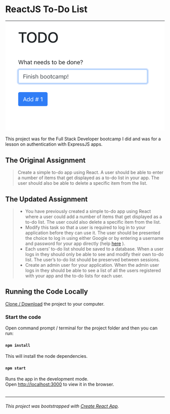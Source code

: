# ReactJS To-Do List

![](./client/public/To-Do.png)

This project was for the Full Stack Developer bootcamp I did and was for a lesson on authentication with ExpressJS apps.

## The Original Assignment

> Create a simple to-do app using React. A user should be able to enter a
number of items that get displayed as a to-do list in your app. The user
should also be able to delete a specific item from the list.

## The Updated Assignment
> * You have previously created a simple to-do app using React where a user could add a number of items that get displayed as a to-do list. The user could also delete a specific item from the list.
> * Modify this task so that a user is required to log in to your application before they can use it. The user should be presented the choice to log in using either Google or by entering a username and password for your app directly (help [here](https://github.com/jaredhanson/passport-local) ).
> * Each users’ to-do list should be saved to a database. When a user logs in they should only be able to see and modify their own to-do list. The user’s to-do list should be preserved between sessions.
> * Create an admin user for your application. When the admin user logs in they should be able to see a list of all the users registered with your app and the to-do lists for each user.

<!-- ## Demo
Update when hosted somewhere -->

## Running the Code Locally

[Clone / Download](https://github.com/dh4u/bootcamp-to-do.git) the project to your computer.

### Start the code
Open command prompt / terminal for the project folder and then you can run:

#### `npm install`

This will install the node dependencies.

#### `npm start`

Runs the app in the development mode.<br>
Open [http://localhost:3000](http://localhost:3000) to view it in the browser.
<br>
<br>

***
###### This project was bootstrapped with [Create React App](https://github.com/facebook/create-react-app).
